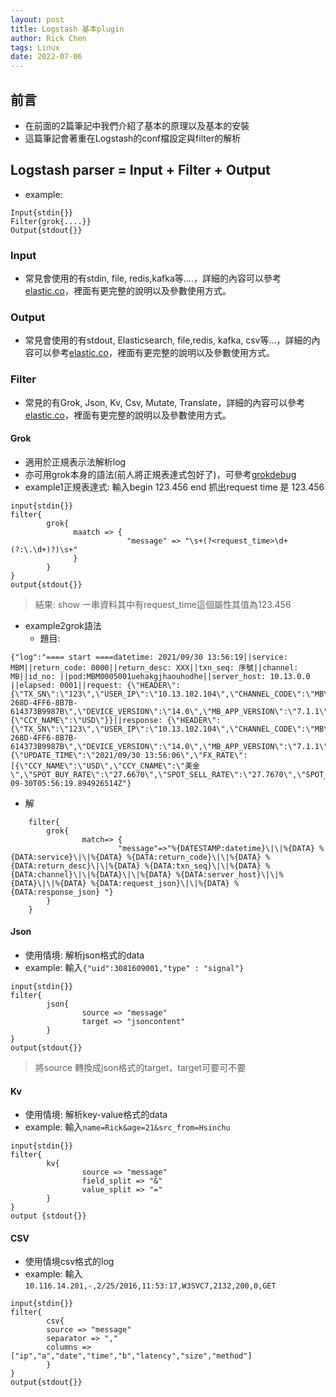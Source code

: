 ```yaml
---
layout: post
title: Logstash 基本plugin
author: Rick Chen
tags: Linux
date: 2022-07-06
---
```


## 前言
* 在前面的2篇筆記中我們介紹了基本的原理以及基本的安裝
* 這篇筆記會著重在Logstash的conf檔設定與filter的解析

## Logstash parser = Input + Filter + Output
* example:
```shell
Input{stdin{}}
Filter{grok{....}}
Output{stdout{}}
```

### Input 
* 常見會使用的有stdin, file, redis,kafka等....，詳細的內容可以參考[elastic.co](https://www.elastic.co/guide/en/logstash/6.2/input-plugins.html)，裡面有更完整的說明以及參數使用方式。

### Output
* 常見會使用的有stdout, Elasticsearch, file,redis, kafka, csv等...，詳細的內容可以參考[elastic.co](https://www.elastic.co/guide/en/logstash/6.2/output-plugins.html)，裡面有更完整的說明以及參數使用方式。

### Filter 
* 常見的有Grok, Json, Kv, Csv, Mutate, Translate，詳細的內容可以參考[elastic.co](https://www.elastic.co/guide/en/logstash/6.2/filter-plugins.html)，裡面有更完整的說明以及參數使用方式。

#### Grok
* 適用於正規表示法解析log
* 亦可用grok本身的語法(前人將正規表達式包好了)，可參考[grokdebug](http://grokdebug.herokuapp.com/)
* example1正規表達式: 輸入begin 123.456 end 抓出request time 是 123.456
```shell
input{stdin{}}
filter{
        grok{
              maatch => {
                          "message" => "\s+(?<request_time>\d+(?:\.\d+)?)\s+"
              }
        }
}
output{stdout{}}
```
>結果: show 一串資料其中有request_time這個屬性其值為123.456

* example2grok語法
   * 題目:
```
{"log":"==== start ====datetime: 2021/09/30 13:56:19||service: MBM||return_code: 0000||return_desc: XXX||txn_seq: 序號||channel: MB||id_no: ||pod:MBM0005001uehakgjhaouhodhe||server_host: 10.13.0.0 ||elapsed: 0001||request: {\"HEADER\":{\"TX_SN\":\"123\",\"USER_IP\":\"10.13.102.104\",\"CHANNEL_CODE\":\"MB\",\"TX_ID\":\"MBM081018\",\"SESSION_ID\":\"\",\"MAC_VALUE\":\"334DE540-268D-4FF6-8B7B-614373B9987B\",\"DEVICE_VERSION\":\"14.0\",\"MB_APP_VERSION\":\"7.1.1\",\"DEVICE_TYPE\":\"iOS\",\"DEVICE_UUID\":\"02dda815e166d25f37fa5c0f6acbb577a0710e10\",\"DEVICE_BRAND\":\"iPhone10,4\",\"HOST_TX_SN\":\"\",\"RETURN_CODE\":\"MBM0000\",\"RETURN_MESSAGE\":\"Success\"},\"BODY\":{\"CCY_NAME\":\"USD\"}}||response: {\"HEADER\":{\"TX_SN\":\"123\",\"USER_IP\":\"10.13.102.104\",\"CHANNEL_CODE\":\"MB\",\"TX_ID\":\"MBM081018\",\"SESSION_ID\":\"\",\"MAC_VALUE\":\"334DE540-268D-4FF6-8B7B-614373B9987B\",\"DEVICE_VERSION\":\"14.0\",\"MB_APP_VERSION\":\"7.1.1\",\"DEVICE_TYPE\":\"iOS\",\"DEVICE_UUID\":\"02dda815e166d25f37fa5c0f6acbb577a0710e10\",\"DEVICE_BRAND\":\"iPhone10,4\",\"HOST_TX_SN\":\"\",\"RETURN_CODE\":\"MBM0000\",\"RETURN_MESSAGE\":\"Success\"},\"BODY\":{\"UPDATE_TIME\":\"2021/09/30 13:56:06\",\"FX_RATE\":[{\"CCY_NAME\":\"USD\",\"CCY_CNAME\":\"美金\",\"SPOT_BUY_RATE\":\"27.6670\",\"SPOT_SELL_RATE\":\"27.7670\",\"SPOT_BUY_DIFFERENCE\":\"0.0000\",\"SPOT_SELL_DIFFERENCE\":\"0.0000\",\"CSH_BUY_LCY\":\"27.4760\",\"CSH_BUY_LCY_DIFFERENCE\":\"0.0000\",\"CSH_SELL_LCY\":\"27.9530\",\"CSH_SELL_LCY_DIFFERENCE\":\"0.0000\",\"IS_DAY30_BUY_HIGHEST\":false,\"IS_DAY7_BUY_HIGHEST\":true,\"IS_DAY30_SELL_LOWEST\":false,\"IS_DAY7_SELL_LOWEST\":true}]}}\n","stream":"stdout","time":"2021-09-30T05:56:19.894926514Z"}
```
* 解
```shell
    filter{
        grok{
                match=> {
                        "message"=>"%{DATESTAMP:datetime}\|\|%{DATA} %{DATA:service}\|\|%{DATA} %{DATA:return_code}\|\|%{DATA} %{DATA:return_desc}\|\|%{DATA} %{DATA:txn_seq}\|\|%{DATA} %{DATA:channel}\|\|%{DATA}\|\|%{DATA} %{DATA:server_host}\|\|%{DATA}\|\|%{DATA} %{DATA:request_json}\|\|%{DATA} %{DATA:response_json} "}
        }
    }
```
    
#### Json
* 使用情境: 解析json格式的data
* example: 輸入```{"uid":3081609001,"type" : "signal"}```
```shell
input{stdin{}}
filter{
        json{
                source => "message"
                target => "jsoncontent"
        }
}
output{stdout{}}
```
>將source 轉換成json格式的target，target可要可不要

#### Kv
* 使用情境: 解析key-value格式的data
* example: 輸入```name=Rick&age=21&src_from=Hsinchu```
```shell
input{stdin{}}
filter{
        kv{
                source => "message"
                field_split => "&"
                value_split => "="
        }
}
output {stdout{}}
```

#### CSV
* 使用情境csv格式的log
* example: 輸入 ```10.116.14.201,-,2/25/2016,11:53:17,W3SVC7,2132,200,0,GET```
```shell
input{stdin{}}
filter{
        csv{
        source => "message"
        separator => ","
        columns => ["ip","a","date","time","b","latency","size","method"]
        }
}
output{stdout{}}
```

